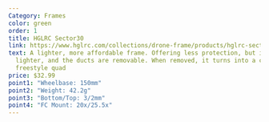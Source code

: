 ```yaml
---
Category: Frames
color: green
order: 1
title: HGLRC Sector30
link: https://www.hglrc.com/collections/drone-frame/products/hglrc-sector30cr-3-inches-freestyle-fpv-frame-ultralight-racing-drone
text: A lighter, more affordable frame. Offering less protection, but it's
  lighter, and the ducts are removable. When removed, it turns into a capable 3"
  freestyle quad
price: $32.99
point1: "Wheelbase: 150mm"
point2: "Weight: 42.2g"
point3: "Bottom/Top: 3/2mm"
point4: "FC Mount: 20x/25.5x"
---
```

